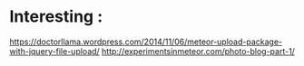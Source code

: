 # Interesting :
https://doctorllama.wordpress.com/2014/11/06/meteor-upload-package-with-jquery-file-upload/
http://experimentsinmeteor.com/photo-blog-part-1/

